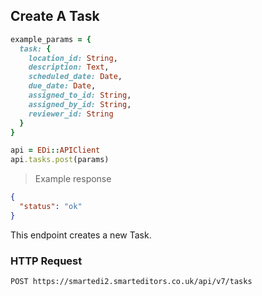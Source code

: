 ## Create A Task

```ruby
example_params = {
  task: {
    location_id: String,
    description: Text,
    scheduled_date: Date,
    due_date: Date,
    assigned_to_id: String,
    assigned_by_id: String,
    reviewer_id: String
  }
}

api = EDi::APIClient
api.tasks.post(params)
```

> Example response

```json
{
  "status": "ok"
}
```

This endpoint creates a new Task.

### HTTP Request

`POST https://smartedi2.smarteditors.co.uk/api/v7/tasks`